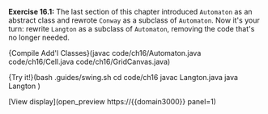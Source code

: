 **Exercise 16.1:**
The last section of this chapter introduced `Automaton` as an abstract class and rewrote `Conway` as a subclass of `Automaton`. Now it's your turn: rewrite `Langton` as a subclass of `Automaton`, removing the code that's no longer needed.

{Compile Add'l Classes}(javac code/ch16/Automaton.java code/ch16/Cell.java code/ch16/GridCanvas.java)

{Try it!}(bash .guides/swing.sh cd code/ch16 javac Langton.java java Langton )

[View display](open_preview https://{{domain3000}} panel=1)

